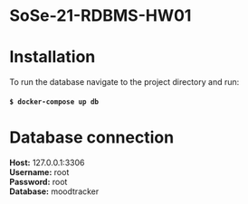 # SoSe-21-RDBMS-HW01

# Installation

To run the database navigate to the project directory and run:

#### `$ docker-compose up db` 

# Database connection

**Host:** 127.0.0.1:3306\
**Username:** root\
**Password:** root\
**Database:** moodtracker





